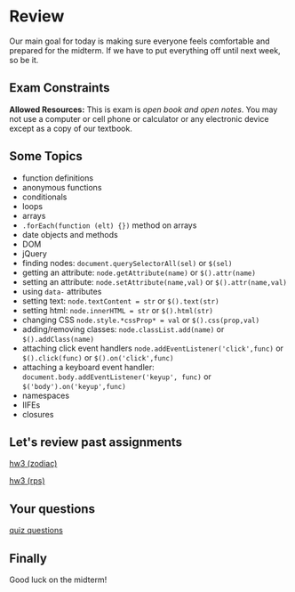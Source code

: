 # Review

Our main goal for today is making sure everyone feels comfortable and
prepared for the midterm. If we have to put everything off until next
week, so be it.

## Exam Constraints

**Allowed Resources:** This is exam is *open book and open notes*.  You
may not use a computer or cell phone or calculator or any electronic
device except as a copy of our textbook.


## Some Topics

* function definitions
* anonymous functions
* conditionals
* loops
* arrays
* `.forEach(function (elt) {})` method on arrays
* date objects and methods
* DOM
* jQuery
* finding nodes: `document.querySelectorAll(sel)` or `$(sel)`
* getting an attribute: `node.getAttribute(name)` or `$().attr(name)`
* setting an attribute: `node.setAttribute(name,val)` or `$().attr(name,val)`
* using `data-` attributes
* setting text: `node.textContent = str` or `$().text(str)`
* setting html: `node.innerHTML = str` or `$().html(str)`
* changing CSS `node.style.*cssProp* = val` or `$().css(prop,val)`
* adding/removing classes: `node.classList.add(name)` or `$().addClass(name)`
* attaching click event handlers `node.addEventListener('click',func)` or
`$().click(func)` or `$().on('click',func)`
* attaching a keyboard event handler:
`document.body.addEventListener('keyup', func)` or
`$('body').on('keyup',func)`
* namespaces
* IIFEs
* closures

## Let's review past assignments

[hw3 (zodiac)](../../solutions/a03/)

[hw3 (rps)](../../solutions/a04-rock-paper-scissors/)


## Your questions

[quiz questions](../../quizzes/quiz13.html)

## Finally

Good luck on the midterm!

